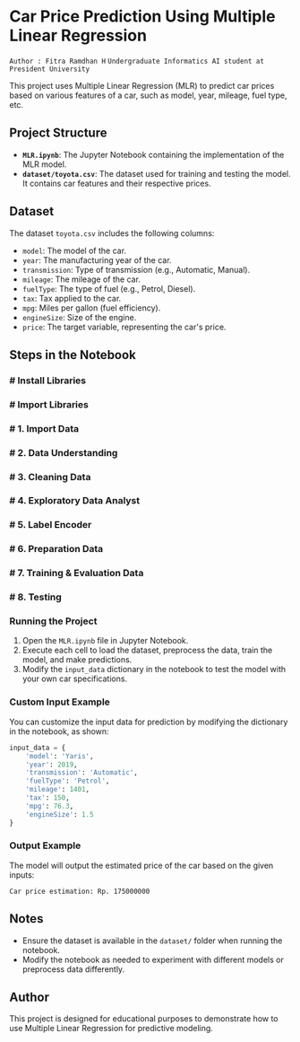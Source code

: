 
# Car Price Prediction Using Multiple Linear Regression

`Author : Fitra Ramdhan H`
`Undergraduate Informatics AI student at President University`

This project uses Multiple Linear Regression (MLR) to predict car prices based on various features of a car, such as model, year, mileage, fuel type, etc.

## Project Structure

- **`MLR.ipynb`**: The Jupyter Notebook containing the implementation of the MLR model.
- **`dataset/toyota.csv`**: The dataset used for training and testing the model. It contains car features and their respective prices.

## Dataset

The dataset `toyota.csv` includes the following columns:

- `model`: The model of the car.
- `year`: The manufacturing year of the car.
- `transmission`: Type of transmission (e.g., Automatic, Manual).
- `mileage`: The mileage of the car.
- `fuelType`: The type of fuel (e.g., Petrol, Diesel).
- `tax`: Tax applied to the car.
- `mpg`: Miles per gallon (fuel efficiency).
- `engineSize`: Size of the engine.
- `price`: The target variable, representing the car's price.

## Steps in the Notebook

### # Install Libraries

### # Import Libraries

### # 1. Import Data

### # 2. Data Understanding

### # 3. Cleaning Data

### # 4. Exploratory Data Analyst

### # 5. Label Encoder 

### # 6. Preparation Data

### # 7. Training & Evaluation Data

### # 8. Testing

### Running the Project

1. Open the `MLR.ipynb` file in Jupyter Notebook.
2. Execute each cell to load the dataset, preprocess the data, train the model, and make predictions.
3. Modify the `input_data` dictionary in the notebook to test the model with your own car specifications.

### Custom Input Example

You can customize the input data for prediction by modifying the dictionary in the notebook, as shown:

```python
input_data = {
    'model': 'Yaris',
    'year': 2019,
    'transmission': 'Automatic',
    'fuelType': 'Petrol',
    'mileage': 1401,
    'tax': 150,
    'mpg': 76.3,
    'engineSize': 1.5
}
```

### Output Example

The model will output the estimated price of the car based on the given inputs:

```
Car price estimation: Rp. 175000000
```

## Notes

- Ensure the dataset is available in the `dataset/` folder when running the notebook.
- Modify the notebook as needed to experiment with different models or preprocess data differently.

## Author

This project is designed for educational purposes to demonstrate how to use Multiple Linear Regression for predictive modeling.
